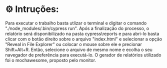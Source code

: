 # ⚙ Intruções:

Para executar o trabalho basta utlizar o terminal e digitar o comando "./node_modules/.bin/cypress run". Após a finalização do processo, o relatório será disponibilizado na pasta cypress\reports e para abri-lo basta clicar com o botão direito sobre o arquivo "index.html" e selecionar a opção "Reveal in File Explorer" ou colocar o mouse sobre ele e precionar Shift+Alt+R. Então, selecione o arquivo de mesmo nome e ecolha o seu navegador de preferência para executá-lo. O gerador de relatórios utilizado foi o mochawesome, proposto pelo monitor.
